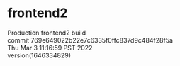 # frontend2  
Production frontend2 build  
commit 769e649022b22e7c6335f0ffc837d9c484f28f5a  
Thu Mar 3 11:16:59 PST 2022  
version(1646334829)  
